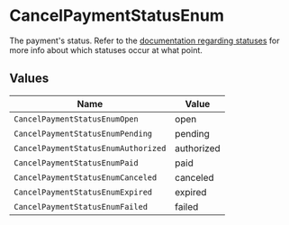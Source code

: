 # CancelPaymentStatusEnum

The payment's status. Refer to the [documentation regarding statuses](https://docs.mollie.com/docs/status-change#/) for more info about which
statuses occur at what point.


## Values

| Name                                | Value                               |
| ----------------------------------- | ----------------------------------- |
| `CancelPaymentStatusEnumOpen`       | open                                |
| `CancelPaymentStatusEnumPending`    | pending                             |
| `CancelPaymentStatusEnumAuthorized` | authorized                          |
| `CancelPaymentStatusEnumPaid`       | paid                                |
| `CancelPaymentStatusEnumCanceled`   | canceled                            |
| `CancelPaymentStatusEnumExpired`    | expired                             |
| `CancelPaymentStatusEnumFailed`     | failed                              |